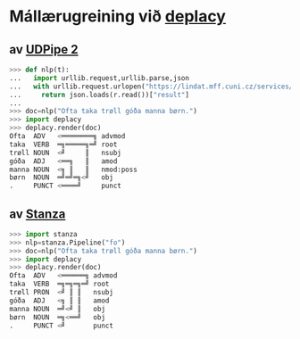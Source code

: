 # Mállærugreining við [deplacy](https://koichiyasuoka.github.io/deplacy/)

## av [UDPipe 2](http://ufal.mff.cuni.cz/udpipe/2)

```py
>>> def nlp(t):
...   import urllib.request,urllib.parse,json
...   with urllib.request.urlopen("https://lindat.mff.cuni.cz/services/udpipe/api/process?model=fo&tokenizer&tagger&parser&data="+urllib.parse.quote(t)) as r:
...     return json.loads(r.read())["result"]
...
>>> doc=nlp("Ofta taka trøll góða manna børn.")
>>> import deplacy
>>> deplacy.render(doc)
Ofta  ADV   <════════╗ advmod
taka  VERB  ═╗═════╗═╝ root
trøll NOUN  <╝     ║   nsubj
góða  ADJ   <══╗   ║   amod
manna NOUN  <╗ ║   ║   nmod:poss
børn  NOUN  ═╝═╝═╗<╝   obj
.     PUNCT <════╝     punct
```

## av [Stanza](https://stanfordnlp.github.io/stanza)

```py
>>> import stanza
>>> nlp=stanza.Pipeline("fo")
>>> doc=nlp("Ofta taka trøll góða manna børn.")
>>> import deplacy
>>> deplacy.render(doc)
Ofta  ADV   <══════╗ advmod
taka  VERB  ═╗═╗═╗═╝ root
trøll PRON  <╝ ║ ║   nsubj
góða  ADJ   <╗ ║ ║   amod
manna NOUN  ═╝<╝ ║   obj
børn  NOUN  ═╗<══╝   obj
.     PUNCT <╝       punct
```

